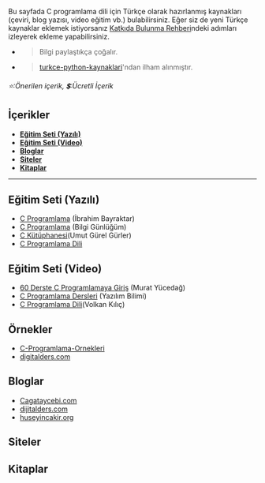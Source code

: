 Bu sayfada C programlama dili için Türkçe olarak hazırlanmış kaynakları (çeviri, blog yazısı, video eğitim vb.) bulabilirsiniz. 
Eğer siz de yeni Türkçe kaynaklar eklemek istiyorsanız [Katkıda Bulunma Rehberi](https://github.com/vimevim/turkce-C-kaynaklari/blob/main/katkida-bulunma-rehberi.md)ndeki adımları izleyerek ekleme yapabilirsiniz.
* > Bilgi paylaştıkça çoğalır.
* > [turkce-python-kaynaklari](https://github.com/vanhoxx/turkce-python-kaynaklari#e%C4%9Fitim-seti-yaz%C4%B1l%C4%B1)'ndan ilham alınmıştır.
###### :star::Önerilen içerik,  :heavy_dollar_sign::Ücretli İçerik


## İçerikler
* **[Eğitim Seti (Yazılı)](#eğitim-seti-yazılı)**  
* **[Eğitim Seti (Video)](#eğitim-seti-video)**  
* **[Bloglar](#bloglar)**
* **[Siteler](#siteler)**
* **[Kitaplar](#kitaplar)**
  
- - -

## Eğitim Seti (Yazılı)
* [C Programlama](http://www.ibrahimbayraktar.net/p/c-programlama.html) (İbrahim Bayraktar)
* [C Programlama](https://www.bilgigunlugum.net/prog/cprog/c_proggiris) (Bilgi Günlüğüm)
* [C Kütüphanesi](http://www.ckutuphanesi.com/)(Umut Gürel Gürler)
* [C Programlama Dili](https://tr.wikibooks.org/wiki/Kategori:C_Programlama_Dili)



## Eğitim Seti (Video)
* [60 Derste C Programlamaya Giriş](https://www.youtube.com/playlist?list=PLKnjBHu2xXNP-E_TjR-g5Tslm6dW4UH_3) (Murat Yücedağ)
* [C Programlama Dersleri](https://www.youtube.com/playlist?list=PLIHume2cwmHdFsJRo5oYG7yQ4NyUx43ql) (Yazılım Bilimi)
* [C Programlama Dili](https://www.youtube.com/playlist?list=PLfzhcDNz4tlXOvEE7z_u3gEqFO3nwIZ5i)(Volkan Kılıç)

## Örnekler
* [C-Programlama-Ornekleri](https://github.com/arslanaybars/C-Programlama-Ornekleri)
* [digitalders.com](https://www.dijitalders.com/icerik/114/5571/c_programlama_ornekleri.html)

## Bloglar
* [Cagataycebi.com](http://www.cagataycebi.com/)
* [dijitalders.com](https://www.dijitalders.com/icerik_listesi/106/c_dersleri.html)
* [huseyincakir.org](http://www.huseyincakir.org/category/c-programlama-dili/)
## Siteler

## Kitaplar
